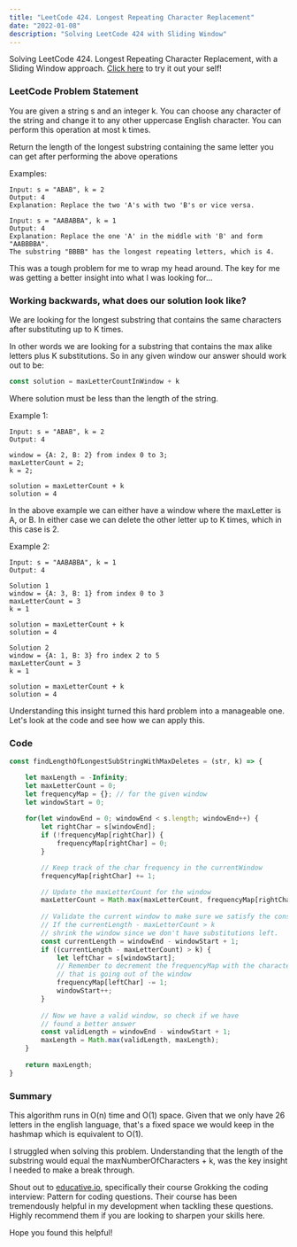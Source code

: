 ```yaml
---
title: "LeetCode 424. Longest Repeating Character Replacement"
date: "2022-01-08"
description: "Solving LeetCode 424 with Sliding Window"
---
```


Solving LeetCode 424. Longest Repeating Character Replacement, with a Sliding Window approach. [Click here](https://leetcode.com/problems/longest-repeating-character-replacement/) to try it out your self!

### LeetCode Problem Statement
You are given a string s and an integer k. You can choose any character of the string and change it to any other uppercase English character. You can perform this operation at most k times.

Return the length of the longest substring containing the same letter you can get after performing the above operations

Examples:
```
Input: s = "ABAB", k = 2
Output: 4
Explanation: Replace the two 'A's with two 'B's or vice versa.

Input: s = "AABABBA", k = 1
Output: 4
Explanation: Replace the one 'A' in the middle with 'B' and form "AABBBBA".
The substring "BBBB" has the longest repeating letters, which is 4.
```

This was a tough problem for me to wrap my head around. The key for me was getting a better insight into what I was looking for...

### Working backwards, what does our solution look like?
We are looking for the longest substring that contains the same characters after substituting up to K times. 

In other words we are looking for a substring that contains the max alike letters plus K substitutions. So in any given window our answer should work out to be:

```javascript
const solution = maxLetterCountInWindow + k
```

Where solution must be less than the length of the string.

Example 1:

```
Input: s = "ABAB", k = 2
Output: 4

window = {A: 2, B: 2} from index 0 to 3;
maxLetterCount = 2;
k = 2;

solution = maxLetterCount + k
solution = 4
```

In the above example we can either have a window where the maxLetter is A, or B. In either case we can delete the other letter up to K times, which in this case is 2.

Example 2:

```
Input: s = "AABABBA", k = 1
Output: 4

Solution 1
window = {A: 3, B: 1} from index 0 to 3
maxLetterCount = 3
k = 1

solution = maxLetterCount + k
solution = 4

Solution 2
window = {A: 1, B: 3} fro index 2 to 5
maxLetterCount = 3
k = 1

solution = maxLetterCount + k
solution = 4
```

Understanding this insight turned this hard problem into a manageable one. Let's look at the code and see how we can apply this.

### Code
```javascript
const findLengthOfLongestSubStringWithMaxDeletes = (str, k) => {

    let maxLength = -Infinity;
    let maxLetterCount = 0; 
    let frequencyMap = {}; // for the given window
    let windowStart = 0;
    
    for(let windowEnd = 0; windowEnd < s.length; windowEnd++) {
        let rightChar = s[windowEnd];
        if (!frequencyMap[rightChar]) {
            frequencyMap[rightChar] = 0;
        }

        // Keep track of the char frequency in the currentWindow
        frequencyMap[rightChar] += 1;

        // Update the maxLetterCount for the window
        maxLetterCount = Math.max(maxLetterCount, frequencyMap[rightChar]); 
        
        // Validate the current window to make sure we satisfy the constraints 
        // If the currentLength - maxLetterCount > k 
        // shrink the window since we don't have substitutions left. 
        const currentLength = windowEnd - windowStart + 1;
        if ((currentLength - maxLetterCount) > k) {
            let leftChar = s[windowStart];
            // Remember to decrement the frequencyMap with the character 
            // that is going out of the window
            frequencyMap[leftChar] -= 1;
            windowStart++;
        }
        
        // Now we have a valid window, so check if we have 
        // found a better answer
        const validLength = windowEnd - windowStart + 1;
        maxLength = Math.max(validLength, maxLength);
    }
    
    return maxLength;
}
```

### Summary
This algorithm runs in O(n) time and O(1) space. Given that we only have 26 letters in the english language, that's a fixed space we would keep in the hashmap which is equivalent to O(1). 

I struggled when solving this problem. Understanding that the length of the substring would equal the maxNumberOfCharacters + k, was the key insight I needed to make a break through. 

Shout out to [educative.io](https://www.educative.io/learn), specifically their course Grokking the coding interview: Pattern for coding questions. Their course has been tremendously helpful in my development when tackling these questions. Highly recommend them if you are looking to sharpen your skills here.

Hope you found this helpful! 




